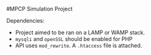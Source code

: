 #MPCP Simulation Project

Dependencies:

+ Project aimed to be ran on a LAMP or WAMP stack. 
+ `mysqli` and `openSSL` should be enabled for PHP
+ API uses `mod_rewrite`. A `.htaccess` file is attached.
